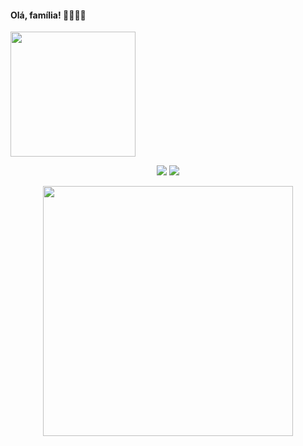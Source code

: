 ####                                  Olá, família! 👋💖✨🦋 
<div>
 <img src="https://user-images.githubusercontent.com/55593325/169933156-f4b2cd36-2dce-461a-a28f-49943637def8.png" width="200px" height="200px">
</div>

<p align = "center">
  <img src = "https://github-readme-stats.vercel.app/api?username=marinavelosom&show_icons=true&theme=tokyonight&line_height=27">
  <img src = "https://github-readme-stats.vercel.app/api/top-langs/?username=marinavelosom&hide=css,html&theme=dark">
</p>

<div align="center">
<img src="https://media.giphy.com/media/LmNwrBhejkK9EFP504/giphy.gif" width="400px" />
</div>
